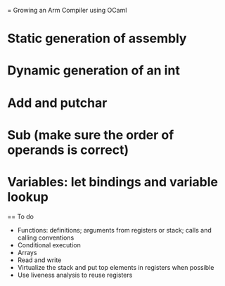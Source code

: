 = Growing an Arm Compiler using OCaml

# Static generation of assembly
# Dynamic generation of an int
# Add and putchar
# Sub (make sure the order of operands is correct)
# Variables: let bindings and variable lookup


== To do

* Functions: definitions; arguments from registers or stack; calls and calling conventions
* Conditional execution
* Arrays
* Read and write
* Virtualize the stack and put top elements in registers when possible
* Use liveness analysis to reuse registers

